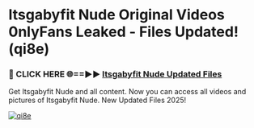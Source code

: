 # Itsgabyfit Nude Original Videos 0nlyFans Leaked - Files Updated! (qi8e)

<h3>🔴 CLICK HERE 🌐==►► <a href="https://tinyurl.com/y5r63du9" rel="nofollow">Itsgabyfit Nude Updated Files</a></h3>

Get Itsgabyfit Nude and all content. Now you can access all videos and pictures of Itsgabyfit Nude. New Updated Files 2025!

[![qi8e](https://i.imgur.com/UVo9nyh.gif)](https://tinyurl.com/y5r63du9)